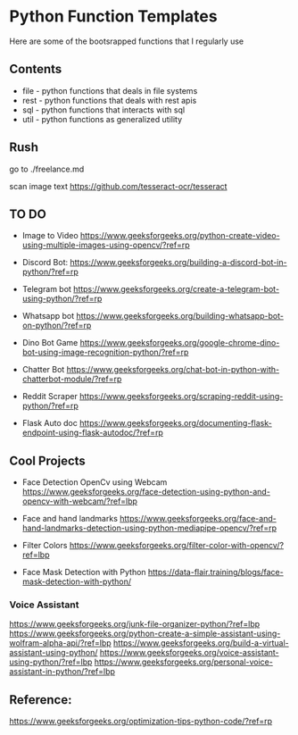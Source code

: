 # Python Function Templates

Here are some of the bootsrapped functions that I regularly use

## Contents

- file - python functions that deals in file systems
- rest - python functions that deals with rest apis
- sql - python functions that interacts with sql
- util - python functions as generalized utility 


## Rush 

go to ./freelance.md 

scan image text 
https://github.com/tesseract-ocr/tesseract

## TO DO 
- Image to Video 
https://www.geeksforgeeks.org/python-create-video-using-multiple-images-using-opencv/?ref=rp

- Discord Bot: 
https://www.geeksforgeeks.org/building-a-discord-bot-in-python/?ref=rp

- Telegram bot
https://www.geeksforgeeks.org/create-a-telegram-bot-using-python/?ref=rp

- Whatsapp bot 
https://www.geeksforgeeks.org/building-whatsapp-bot-on-python/?ref=rp

- Dino Bot Game
https://www.geeksforgeeks.org/google-chrome-dino-bot-using-image-recognition-python/?ref=rp

- Chatter Bot 
https://www.geeksforgeeks.org/chat-bot-in-python-with-chatterbot-module/?ref=rp 

- Reddit Scraper 
https://www.geeksforgeeks.org/scraping-reddit-using-python/?ref=rp 


- Flask Auto doc 
https://www.geeksforgeeks.org/documenting-flask-endpoint-using-flask-autodoc/?ref=rp 

## Cool Projects 

- Face Detection OpenCv  using Webcam
https://www.geeksforgeeks.org/face-detection-using-python-and-opencv-with-webcam/?ref=lbp

- Face and hand landmarks 
https://www.geeksforgeeks.org/face-and-hand-landmarks-detection-using-python-mediapipe-opencv/?ref=rp 

- Filter Colors
https://www.geeksforgeeks.org/filter-color-with-opencv/?ref=lbp

- Face Mask Detection with Python 
https://data-flair.training/blogs/face-mask-detection-with-python/


### Voice Assistant 

https://www.geeksforgeeks.org/junk-file-organizer-python/?ref=lbp
https://www.geeksforgeeks.org/python-create-a-simple-assistant-using-wolfram-alpha-api/?ref=lbp
https://www.geeksforgeeks.org/build-a-virtual-assistant-using-python/
https://www.geeksforgeeks.org/voice-assistant-using-python/?ref=lbp
https://www.geeksforgeeks.org/personal-voice-assistant-in-python/?ref=lbp

## Reference:

https://www.geeksforgeeks.org/optimization-tips-python-code/?ref=rp
